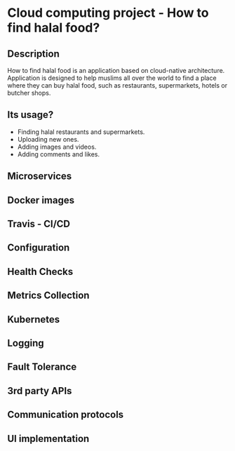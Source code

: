 # Cloud computing project - How to find halal food?
## Description
How to find halal food is an application based on cloud-native architecture. Application is designed to help muslims all over the world to find a place where they can buy halal food, such as restaurants, supermarkets, hotels or butcher shops.

## Its usage?
  - Finding halal restaurants and supermarkets.
  - Uploading new ones.
  - Adding images and videos.
  - Adding comments and likes.

## Microservices

## Docker images

## Travis - CI/CD

## Configuration

## Health Checks

## Metrics Collection

## Kubernetes

## Logging

## Fault Tolerance

## 3rd party APIs

## Communication protocols

## UI implementation

